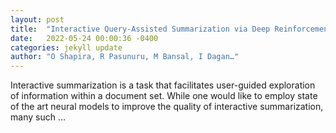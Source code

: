 ```yaml
---
layout: post
title:  "Interactive Query-Assisted Summarization via Deep Reinforcement Learning"
date:   2022-05-24 00:00:36 -0400
categories: jekyll update
author: "O Shapira, R Pasunuru, M Bansal, I Dagan…"
---
```

Interactive summarization is a task that facilitates user-guided exploration of information within a document set. While one would like to employ state of the art neural models to improve the quality of interactive summarization, many such …